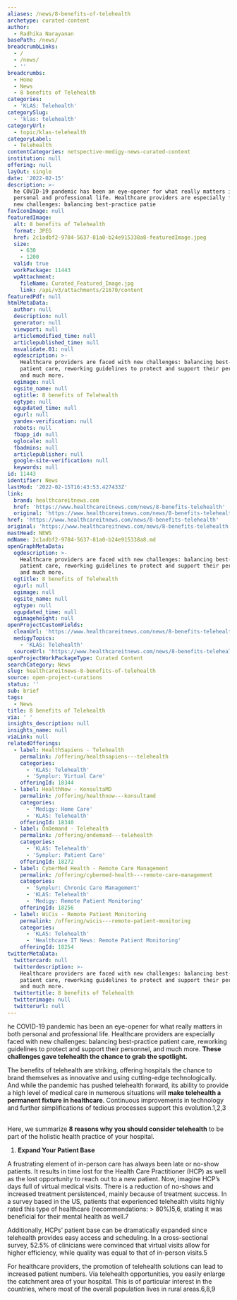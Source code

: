 ```yaml
---
aliases: /news/8-benefits-of-telehealth
archetype: curated-content
author:
  - Radhika Narayanan
basePath: /news/
breadcrumbLinks:
  - /
  - /news/
  - ''
breadcrumbs:
  - Home
  - News
  - 8 benefits of Telehealth
categories:
  - 'KLAS: Telehealth'
categorySlug:
  - 'klas: telehealth'
categoryUrl:
  - topic/klas-telehealth
categoryLabel:
  - Telehealth
contentCategories: netspective-medigy-news-curated-content
institution: null
offering: null
layOut: single
date: '2022-02-15'
description: >-
  he COVID-19 pandemic has been an eye-opener for what really matters in both
  personal and professional life. Healthcare providers are especially faced with
  new challenges: balancing best-practice patie
favIconImage: null
featuredImage:
  alt: 8 benefits of Telehealth
  format: JPEG
  href: 2c1adbf2-9784-5637-81a0-b24e915338a8-featuredImage.jpeg
  size:
    - 630
    - 1200
  valid: true
  workPackage: 11443
  wpAttachment:
    fileName: Curated_Featured_Image.jpg
    link: /api/v3/attachments/21670/content
featuredPdf: null
htmlMetaData:
  author: null
  description: null
  generator: null
  viewport: null
  articlemodified_time: null
  articlepublished_time: null
  msvalidate.01: null
  ogdescription: >-
    Healthcare providers are faced with new challenges: balancing best-practice
    patient care, reworking guidelines to protect and support their personnel,
    and much more.
  ogimage: null
  ogsite_name: null
  ogtitle: 8 benefits of Telehealth
  ogtype: null
  ogupdated_time: null
  ogurl: null
  yandex-verification: null
  robots: null
  fbapp_id: null
  oglocale: null
  fbadmins: null
  articlepublisher: null
  google-site-verification: null
  keywords: null
id: 11443
identifier: News
lastMod: '2022-02-15T16:43:53.427433Z'
link:
  brand: healthcareitnews.com
  href: 'https://www.healthcareitnews.com/news/8-benefits-telehealth'
  original: 'https://www.healthcareitnews.com/news/8-benefits-telehealth'
href: 'https://www.healthcareitnews.com/news/8-benefits-telehealth'
original: 'https://www.healthcareitnews.com/news/8-benefits-telehealth'
mastHead: NEWS
mdName: 2c1adbf2-9784-5637-81a0-b24e915338a8.md
openGraphMetaData:
  ogdescription: >-
    Healthcare providers are faced with new challenges: balancing best-practice
    patient care, reworking guidelines to protect and support their personnel,
    and much more.
  ogtitle: 8 benefits of Telehealth
  ogurl: null
  ogimage: null
  ogsite_name: null
  ogtype: null
  ogupdated_time: null
  ogimageheight: null
openProjectCustomFields:
  cleanUrl: 'https://www.healthcareitnews.com/news/8-benefits-telehealth'
  medigyTopics:
    - 'KLAS: Telehealth'
  sourceUrl: 'https://www.healthcareitnews.com/news/8-benefits-telehealth'
openProjectWorkPackageType: Curated Content
searchCategory: News
slug: healthcareitnews-8-benefits-of-telehealth
source: open-project-curations
status: ''
sub: brief
tags:
  - News
title: 8 benefits of Telehealth
via: ' '
insights_description: null
insights_name: null
viaLink: null
relatedOfferings:
  - label: HealthSapiens - Telehealth
    permalink: /offering/healthsapiens---telehealth
    categories:
      - 'KLAS: Telehealth'
      - 'Symplur: Virtual Care'
    offeringId: 18344
  - label: HealthNow - KonsultaMD
    permalink: /offering/healthnow---konsultamd
    categories:
      - 'Medigy: Home Care'
      - 'KLAS: Telehealth'
    offeringId: 18340
  - label: OnDemand - Telehealth
    permalink: /offering/ondemand---telehealth
    categories:
      - 'KLAS: Telehealth'
      - 'Symplur: Patient Care'
    offeringId: 18272
  - label: CyberMed Health - Remote Care Management
    permalink: /offering/cybermed-health---remote-care-management
    categories:
      - 'Symplur: Chronic Care Management'
      - 'KLAS: Telehealth'
      - 'Medigy: Remote Patient Monitoring'
    offeringId: 18256
  - label: WiCis - Remote Patient Monitoring
    permalink: /offering/wicis---remote-patient-monitoring
    categories:
      - 'KLAS: Telehealth'
      - 'Healthcare IT News: Remote Patient Monitoring'
    offeringId: 18254
twitterMetaData:
  twittercard: null
  twitterdescription: >-
    Healthcare providers are faced with new challenges: balancing best-practice
    patient care, reworking guidelines to protect and support their personnel,
    and much more.
  twittertitle: 8 benefits of Telehealth
  twitterimage: null
  twitterurl: null
---
```

<p>he COVID-19 pandemic has been an eye-opener for what really matters in both personal and professional life. Healthcare providers are especially faced with new challenges: balancing best-practice patient care, reworking guidelines to protect and support their personnel, and much more. <strong>These challenges gave telehealth the chance to grab the spotlight.</strong></p><p>The benefits of telehealth are striking, offering hospitals the chance to brand themselves as innovative and using cutting-edge technologically. And while the pandemic has pushed telehealth forward, its ability to provide a high level of medical care in numerous situations will <strong>make telehealth a permanent fixture in healthcare</strong>. Continuous improvements in technology and further simplifications of tedious processes support this evolution.1,2,3<br>&nbsp;</p><p>Here, we summarize <strong>8 reasons why you should consider telehealth</strong> to be part of the holistic health practice of your hospital.</p><ol><li><strong>Expand Your Patient Base</strong></li></ol><p>A frustrating element of in-person care has always been late or no-show patients. It results in time lost for the Health Care Practitioner (HCP) as well as the lost opportunity to reach out to a new patient. Now, imagine HCP’s days full of virtual medical visits. There is a reduction of no-shows and increased treatment persistence4, mainly because of treatment success. In a survey based in the US, patients that experienced telehealth visits highly rated this type of healthcare (recommendations: &gt; 80%)5,6, stating it was beneficial for their mental health as well.7</p><p>Additionally, HCPs’ patient base can be dramatically expanded since telehealth provides easy access and scheduling. In a cross-sectional survey, 52.5% of clinicians were convinced that virtual visits allow for higher efficiency, while quality was equal to that of in-person visits.5</p><p>For healthcare providers, the promotion of telehealth solutions can lead to increased patient numbers. Via telehealth opportunities, you easily enlarge the catchment area of your hospital. This is of particular interest in the countries, where most of the overall population lives in rural areas.6,8,9</p>